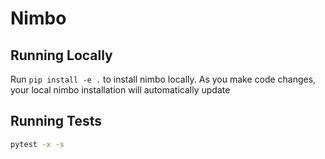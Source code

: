 # Nimbo

## Running Locally

Run `pip install -e .` to install nimbo locally. As you make code changes, your local
nimbo installation will automatically update

## Running Tests

```bash
pytest -x -s
```
